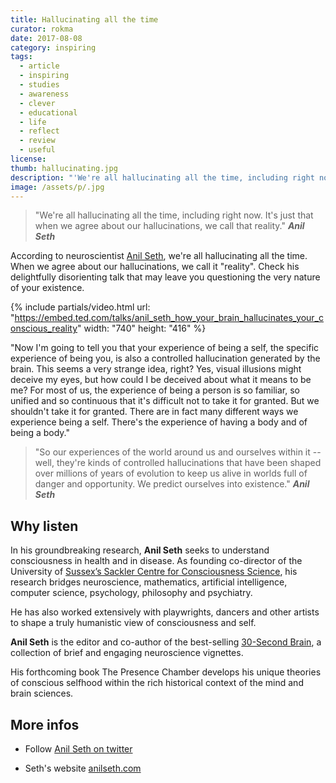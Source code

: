 ```yaml
---
title: Hallucinating all the time
curator: rokma
date: 2017-08-08
category: inspiring
tags:
  - article
  - inspiring
  - studies
  - awareness
  - clever
  - educational
  - life
  - reflect
  - review
  - useful
license:
thumb: hallucinating.jpg
description: "'We're all hallucinating all the time, including right now. It's just that when we agree about our hallucinations, we call that reality.' According to neuroscientist Anil Seth, when we agree about our hallucinations, we call it 'reality'. Check his delightfully disorienting talk that may leave you questioning the very nature of your existence."
image: /assets/p/.jpg
---
```


>"We're all hallucinating all the time, including right now. It's just that when we agree about our hallucinations, we call that reality." _**Anil Seth**_

According to neuroscientist [Anil Seth](https://www.ted.com/speakers/anil_seth), we're all hallucinating all the time. When we agree about our hallucinations, we call it "reality". Check his delightfully disorienting talk that may leave you questioning the very nature of your existence.

{% include partials/video.html url: "https://embed.ted.com/talks/anil_seth_how_your_brain_hallucinates_your_conscious_reality" width: "740" height: "416" %}


"Now I'm going to tell you that your experience of being a self, the specific experience of being you, is also a controlled hallucination generated by the brain. This seems a very strange idea, right? Yes, visual illusions might deceive my eyes, but how could I be deceived about what it means to be me? For most of us, the experience of being a person is so familiar, so unified and so continuous that it's difficult not to take it for granted. But we shouldn't take it for granted. There are in fact many different ways we experience being a self. There's the experience of having a body and of being a body."

>"So our experiences of the world around us and ourselves within it -- well, they're kinds of controlled hallucinations that have been shaped over millions of years of evolution to keep us alive in worlds full of danger and opportunity. We predict ourselves into existence." _**Anil Seth**_


## Why listen

In his groundbreaking research, **Anil Seth** seeks to understand consciousness in health and in disease. As founding co-director of the University of [Sussex’s Sackler Centre for Consciousness Science](http://www.sussex.ac.uk/sackler), his research bridges neuroscience, mathematics, artificial intelligence, computer science, psychology, philosophy and psychiatry.

He has also worked extensively with playwrights, dancers and other artists to shape a truly humanistic view of consciousness and self.

**Anil Seth** is the editor and co-author of the best-selling [30-Second Brain](https://www.amazon.com/gp/product/1435147847/), a collection of brief and engaging neuroscience vignettes.

His forthcoming book The Presence Chamber develops his unique theories of conscious selfhood within the rich historical context of the mind and brain sciences.


## More infos

- Follow [Anil Seth on twitter](https://twitter.com/anilkseth)

- Seth's website [anilseth.com](http://www.anilseth.com/)
